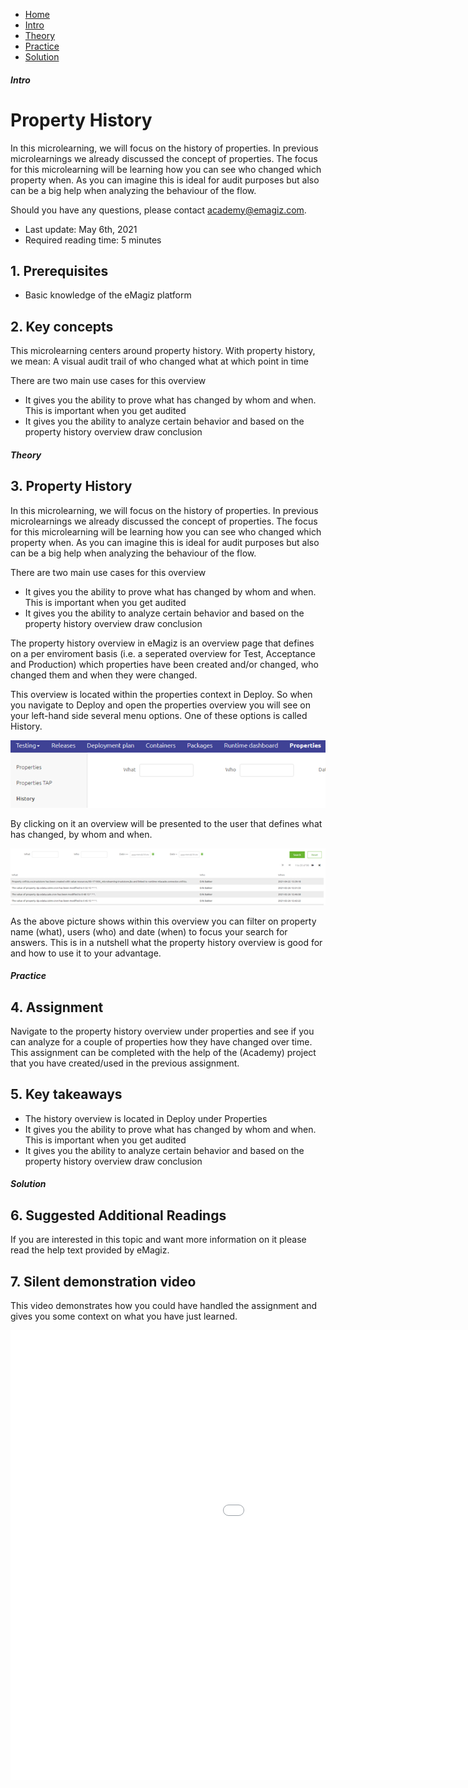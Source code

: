<div class="ez-academy">
    <div class="ez-academy__body">
        <main class="micro-learning">
        <ul class="doc-nav">
            <li class="doc-nav__item"><a href="../../docs/microlearning/novice-release-management-index" class="doc-nav__link">Home</a></li>
            <li class="doc-nav__item"><a href="#intro" class="doc-nav__link">Intro</a></li>
            <li class="doc-nav__item"><a href="#theory" class="doc-nav__link">Theory</a></li>
            <li class="doc-nav__item"><a href="#practice" class="doc-nav__link">Practice</a></li>
            <li class="doc-nav__item"><a href="#solution" class="doc-nav__link">Solution</a></li>
        </ul>

<div class="doc">

##### Intro

# Property History

In this microlearning, we will focus on the history of properties. In previous microlearnings we already discussed the concept of properties. The focus for this microlearning will be learning how you can see who changed which property when. As you can imagine this is ideal for audit purposes but also can be a big help when analyzing the behaviour of the flow.

Should you have any questions, please contact academy@emagiz.com.

- Last update: May 6th, 2021
- Required reading time: 5 minutes

## 1. Prerequisites
- Basic knowledge of the eMagiz platform

## 2. Key concepts
This microlearning centers around property history.
With property history, we mean: A visual audit trail of who changed what at which point in time

There are two main use cases for this overview

- It gives you the ability to prove what has changed by whom and when. This is important when you get audited
- It gives you the ability to analyze certain behavior and based on the property history overview draw conclusion

##### Theory

## 3. Property History

In this microlearning, we will focus on the history of properties. In previous microlearnings we already discussed the concept of properties. The focus for this microlearning will be learning how you can see who changed which property when. As you can imagine this is ideal for audit purposes but also can be a big help when analyzing the behaviour of the flow.

There are two main use cases for this overview

- It gives you the ability to prove what has changed by whom and when. This is important when you get audited
- It gives you the ability to analyze certain behavior and based on the property history overview draw conclusion


The property history overview in eMagiz is an overview page that defines on a per enviroment basis (i.e. a seperated overview for Test, Acceptance and Production) which properties have been created and/or changed, who changed them and when they were changed.

This overview is located within the properties context in Deploy. So when you navigate to Deploy and open the properties overview you will see on your left-hand side several menu options. One of these options is called History.

<p align="center"><img src="../../img/microlearning/novice-release-management-property-history--history-menu-activated.png"></p>

By clicking on it an overview will be presented to the user that defines what has changed, by whom and when.

<p align="center"><img src="../../img/microlearning/novice-release-management-property-history--history-overview.png"></p>

As the above picture shows within this overview you can filter on property name (what), users (who) and date (when) to focus your search for answers. This is in a nutshell what the property history overview is good for and how to use it to your advantage.

##### Practice

## 4. Assignment

Navigate to the property history overview under properties and see if you can analyze for a couple of properties how they have changed over time.
This assignment can be completed with the help of the (Academy) project that you have created/used in the previous assignment.

## 5. Key takeaways

- The history overview is located in Deploy under Properties
- It gives you the ability to prove what has changed by whom and when. This is important when you get audited
- It gives you the ability to analyze certain behavior and based on the property history overview draw conclusion

##### Solution

## 6. Suggested Additional Readings

If you are interested in this topic and want more information on it please read the help text provided by eMagiz.

## 7. Silent demonstration video

This video demonstrates how you could have handled the assignment and gives you some context on what you have just learned. 

<iframe width="1280" height="720" src="../../vid/microlearning/novice-release-management-property-history.mp4" frameborder="0" allow="accelerometer; autoplay; clipboard-write; encrypted-media; gyroscope; picture-in-picture" allowfullscreen></iframe>	

</div>
</main>
</div>
</div>